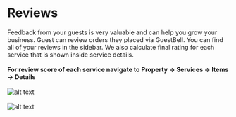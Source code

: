 # Reviews
Feedback from your guests is very valuable and can help you grow your business. Guest can review orders they placed via GuestBell. You can find all of your reviews in the sidebar. We also calculate final rating for each service that is shown inside service details.
<br/>
<br/>
**For review score of each service navigate to Property -> Services -> Items -> Details**
<br/>
<br/>
![alt text](https://static.guestbell.com/img/docs/overview/reviewNumber.jpg "")
<br/>
<br/>
![alt text](https://static.guestbell.com/img/docs/overview/review.jpg "")
